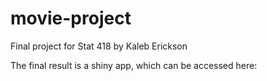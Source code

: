 # movie-project
Final project for Stat 418 
by Kaleb Erickson


The final result is a shiny app, which can be accessed here: 
